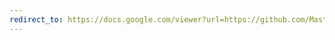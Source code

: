 ```yaml
---
redirect_to: https://docs.google.com/viewer?url=https://github.com/MasterMedo/docs/raw/master/resume.pdf
---
```

